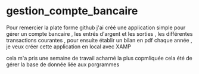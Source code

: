 # gestion_compte_bancaire

Pour remercier la plate forme github j'ai créé une application simple pour  gérer un compte bancaire , les entrés d'argent et les sorties , les différentes transactions courantes , pour ensuite établir un bilan en pdf chaque année , je veux créer cette application en local  avec XAMP

cela m'a pris une semaine de travail acharné la plus copmliquée cela été de gérer la base de donnée liée aux porgrammes 
